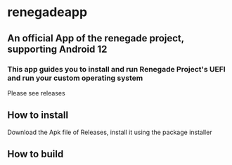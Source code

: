 # renegadeapp
## An official App of the renegade project, supporting Android 12

### This app guides you to install and run Renegade Project's UEFI and run your custom operating system
Please see releases
## How to install
Download the Apk file of Releases, install it using the package installer
## How to build
